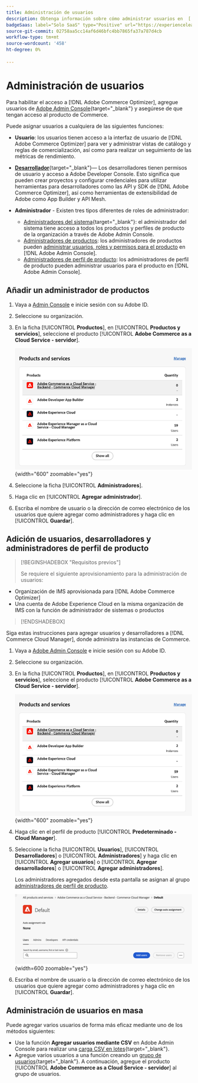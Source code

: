 ```yaml
---
title: Administración de usuarios
description: Obtenga información sobre cómo administrar usuarios en  [!DNL Adobe Commerce Optimizer].
badgeSaas: label="Solo SaaS" type="Positive" url="https://experienceleague.adobe.com/en/docs/commerce/user-guides/product-solutions" tooltip="Solo se aplica a los proyectos de Adobe Commerce as a Cloud Service y Adobe Commerce Optimizer (infraestructura de SaaS administrada por Adobe)."
source-git-commit: 02758aa5cc14af6d46bfc4bb7865fa37a787d4cb
workflow-type: tm+mt
source-wordcount: '458'
ht-degree: 0%

---
```


# Administración de usuarios

Para habilitar el acceso a [!DNL Adobe Commerce Optimizer], agregue usuarios de [Adobe Admin Console](https://adminconsole.adobe.com){target="_blank"} y asegúrese de que tengan acceso al producto de Commerce.

Puede asignar usuarios a cualquiera de las siguientes funciones:

- **Usuario**: los usuarios tienen acceso a la interfaz de usuario de [!DNL Adobe Commerce Optimizer] para ver y administrar vistas de catálogo y reglas de comercialización, así como para realizar un seguimiento de las métricas de rendimiento.

- [**Desarrollador**](https://helpx.adobe.com/enterprise/using/manage-developers.html#Adddevelopers){target="_blank"}— Los desarrolladores tienen permisos de usuario y acceso a Adobe Developer Console. Esto significa que pueden crear proyectos y configurar credenciales para utilizar herramientas para desarrolladores como las API y SDK de [!DNL Adobe Commerce Optimizer], así como herramientas de extensibilidad de Adobe como App Builder y API Mesh.

- **Administrador** - Existen tres tipos diferentes de roles de administrador:
   - [Administradores del sistema](https://helpx.adobe.com/enterprise/using/admin-roles.html){target="_blank"}: el administrador del sistema tiene acceso a todos los productos y perfiles de producto de la organización a través de Adobe Admin Console.
   - [Administradores de productos](#add-a-product-admin): los administradores de productos pueden [administrar usuarios, roles y permisos para el producto](#add-users-and-admins) en [!DNL Adobe Admin Console].
   - [Administradores de perfil de producto](#add-users-developers-and-product-profile-admins): los administradores de perfil de producto pueden administrar usuarios para el producto en [!DNL Adobe Admin Console].

## Añadir un administrador de productos

1. Vaya a [Admin Console](https://adminconsole.adobe.com) e inicie sesión con su Adobe ID.

1. Seleccione su organización.

1. En la ficha [!UICONTROL **Productos**], en [!UICONTROL **Productos y servicios**], seleccione el producto [!UICONTROL **Adobe Commerce as a Cloud Service - servidor**].

   ![seleccionar producto](../cloud-service/assets/backend.png){width="600" zoomable="yes"}

1. Seleccione la ficha [!UICONTROL **Administradores**].

1. Haga clic en [!UICONTROL **Agregar administrador**].

1. Escriba el nombre de usuario o la dirección de correo electrónico de los usuarios que quiere agregar como administradores y haga clic en [!UICONTROL **Guardar**].

## Adición de usuarios, desarrolladores y administradores de perfil de producto

>[!BEGINSHADEBOX &quot;Requisitos previos&quot;]
>
>Se requiere el siguiente aprovisionamiento para la administración de usuarios:

- Organización de IMS aprovisionada para [!DNL Adobe Commerce Optimizer]
- Una cuenta de Adobe Experience Cloud en la misma organización de IMS con la función de administrador de sistemas o productos

>[!ENDSHADEBOX]

Siga estas instrucciones para agregar usuarios y desarrolladores a [!DNL Commerce Cloud Manager], donde administra las instancias de Commerce.

1. Vaya a [Adobe Admin Console](https://adminconsole.adobe.com) e inicie sesión con su Adobe ID.

1. Seleccione su organización.

1. En la ficha [!UICONTROL **Productos**], en [!UICONTROL **Productos y servicios**], seleccione el producto [!UICONTROL **Adobe Commerce as a Cloud Service - servidor**].

   ![seleccionar producto](../cloud-service/assets/backend.png){width="600" zoomable="yes"}

1. Haga clic en el perfil de producto [!UICONTROL **Predeterminado - Cloud Manager**].

1. Seleccione la ficha [!UICONTROL **Usuarios**], [!UICONTROL **Desarrolladores**] o [!UICONTROL **Administradores**] y haga clic en [!UICONTROL **Agregar usuarios**] o [!UICONTROL **Agregar desarrolladores**] o [!UICONTROL **Agregar administradores**].

   Los administradores agregados desde esta pantalla se asignan al grupo [administradores de perfil de producto](#understanding-roles).

   ![selección de ficha](../cloud-service/assets/tab-select.png){width=600 zoomable="yes"}

1. Escriba el nombre de usuario o la dirección de correo electrónico de los usuarios que quiere agregar como administradores y haga clic en [!UICONTROL **Guardar**].

## Administración de usuarios en masa

Puede agregar varios usuarios de forma más eficaz mediante uno de los métodos siguientes:

- Use la función **Agregar usuarios mediante CSV** en Adobe Admin Console para realizar una [carga CSV en lotes](https://helpx.adobe.com/enterprise/using/bulk-upload-users.html){target="_blank"}.
- Agregue varios usuarios a una función creando un [grupo de usuarios](https://helpx.adobe.com/enterprise/using/user-groups.html){target="_blank"}. A continuación, agregue el producto [!UICONTROL **Adobe Commerce as a Cloud Service - servidor**] al grupo de usuarios.

